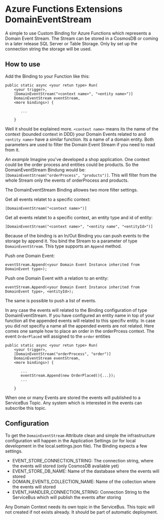 # Azure Functions Extensions DomainEventStream

A simple to use Custom Binding for Azure Functions which represents a Domain Event Stream.
The Stream can be stored in a CosmosDB or coming in a later release SQL Server or Table Storage.
Only by set up the connection string the storage will be used.

## How to use

Add the Binding to your Function like this:

```
public static async <your retun type> Run(
    <your trigger>,
    [DomainEventStream("<context name>", "<entity name>")]
    DomainEventStream eventStream,
    <more bindings>) {

       ...

    }
```

Well it should be explained more. `<context name>` means its the name of the context (bounded context in DDD) 
your Domain Events related to and `<entity name>` have a similar function. Its a name of a domain entity. Both parameters
are used to filter the Domain Event Stream if you need to read from it.

*An example*
Imagine you've developed a shop application. One context could be the order process and entities could be products.
So the DomainEventStream Bindung would be: `[DomainEventStream("orderProcess", "products")]`. This will filter from the whole Stream 
only the events of orderProcess and products.

The DomainEventStream Binding allowes two more filter settings.

Get all events relatet to a specific context:

```
[DomainEventStream("<context name>")]
```

Get all events relatet to a specific context, an entity type and id of entity:

```
[DomainEventStream("<context name>", "<entity name", "<entityId>")]
```

Because of the binding is an In/Out Binding you can push events to the storage by append it. You bind the Stream to a parameter of type
`DomainEventStream`. This type supports an `Append` method.

Push one Domain Event:
```
eventStream.Append(<your Domain Event Instance inherited from DomainEvent type>);
```

Push one Domain Event with a relation to an entity:
```
eventStream.Append(<your Domain Event Instance inherited from DomainEvent type>, <entityId>);
```

The same is possible to push a list of events.

In any case the events will related to the Binding configuration of type DomainEventStream. If you have configured an
entity name in top of your function all the appended events will related to this specifiv entity. In case 
you did not specifiy a name all the appended events are not related. Here comes one sample how to place an order
in the orderPrcess context. The event `OrderPlaced` will assigned to the `order` entities

```
public static async <your retun type> Run(
    <your trigger>,
    [DomainEventStream("orderProcess", "order")]
    DomainEventStream eventStream,
    <more bindings>) {

       ...
       eventStream.Append(new OrderPlaced(){...});
       ...

    }
```

When one or many Events are stored the events will published to a ServiceBus Topic. Any system which is
interested in the events can subscribe this topic.

## Configuration

To get the `DomainEventStream` Attribute clean and simple the infrastructure configuration will happen in
the Application Settings (or for local development in the local.settings.json file). The Binding expects a few settings.

* EVENT_STORE_CONNECTION_STRING: The connection string, where the events will stored (only CosmosDB available yet)
* EVENT_STORE_DB_NAME: Name of the dastabase where the events will stored
* DOMAIN_EVENTS_COLLECTION_NAME: Name of the collection where the events will stored
* EVENT_HANDLER_CONNECTION_STRING: Connection String to the ServiceBus which will publish the events after storing

Any Domain Context needs its own topic in the ServiceBus. This topic will not created if not exists already. It should be part of automatic deployment.
